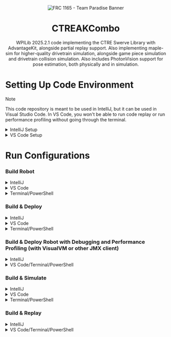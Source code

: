 <div align="center">

![FRC 1165 - Team Paradise Banner](/images/banner.png)
# CTREAKCombo

WPILib 2025.2.1 code implementing the CTRE Swerve Library with AdvantageKit, alongside partial replay support. Also implementing maple-sim for higher-quality drivetrain simulation, alongside game piece simulation and drivetrain collision simulation. Also includes PhotonVision support for pose estimation, both physically and in simulation.

</div>

# Setting Up Code Environment

> [!NOTE]
> This code repository is meant to be used in IntelliJ, but it can be used in Visual Studio Code. In VS Code, you won't be able to run code replay or run performance profiling without going through the terminal.

<details>
<summary>IntelliJ Setup</summary>

1. Install [IntelliJ IDEA Community Edition (free) or IntelliJ IDEA Ultimate (paid, free through GitHub Student Developer Pack)](https://www.jetbrains.com/idea/download). Make sure you have the latest version of WPILib 2025 installed as well.
2. Add the [FRC IntelliJ plugin](https://plugins.jetbrains.com/plugin/9405-frc). This can be installed in the IDE directly by going through File -> Settings -> Plugins.
3. Clone this repository using your favorite Git client, and open it in IntelliJ.
4. Go to File -> Project Structure, and hit the "Edit" button next to SDK. Press the "plus" icon, press "Add JDK from disk...", and go to the directory "C:\Users\Public\wpilib\2025\jdk" and add it. This ensures that we are using the officially supported JDK version from WPILib, to hopefully minimize issues.
5. Run the "Build Robot" run configuration once, just to make sure that you've downloaded all dependencies.
6. (Optional) Add the [google-java-format plugin](https://plugins.jetbrains.com/plugin/8527-google-java-format) for proper code formatting, or, just let spotless handle it when building.
7. (Optional) You should see a prompt in the bottom right corner of IntelliJ asking you to enable google-java-format, if so, click "Enable for this project". If not, go to "File -> Settings -> google-java-format settings", and enable it.
</details>
<details>
<summary>VS Code Setup</summary>

1. Install the latest version of [WPILib](https://github.com/wpilibsuite/allwpilib/releases) and it's built-in version of VS Code.
2. Clone this repository using your favorite Git client, and open it in VS Code.
3. Build the project once to make sure that all dependencies have been downloaded.
4. (Optional) Add the [google-java-format extension](https://marketplace.visualstudio.com/items?itemName=JoseVSeb.google-java-format-for-vs-code) through VS Code's built-in extension manager.
5. (Optional) When/if you format code for the first time, make sure you select "Google Java Format for VS Code". Or, don't format, and just let spotless handle it when building.
</details>

# Run Configurations
### Build Robot
<details>
<summary>IntelliJ</summary>

Just run the "Build Robot" run configuration by selecting it and hitting the play button.
</details>
<details>
<summary>VS Code</summary>

Open the Command Palette (Ctrl+Shift+P) and type ```WPILib: Build Robot Code```.
</details>
<details>
<summary>Terminal/PowerShell</summary>

Open the project folder in a Unix terminal or PowerShell, and run ```gradlew build```.
</details>

### Build & Deploy
<details>
<summary>IntelliJ</summary>

Just run the "Build & Deploy" run configuration by selecting it and hitting the play button.
</details>
<details>
<summary>VS Code</summary>

Open the Command Palette (Ctrl+Shift+P) and type ```WPILib: Deploy Robot Code```. Or, use the keyboard shortcut "Shift+F5".
</details>
<details>
<summary>Terminal/PowerShell</summary>

Open the project folder in a Unix terminal or PowerShell, and run ```gradlew deploy```.
</details>

### Build & Deploy Robot with Debugging and Performance Profiling (with VisualVM or other JMX client)
<details>
<summary>IntelliJ</summary>

Just run the "Build & Deploy Robot with Debugging and Performance Profiling" run configuration by selecting it and hitting the play button. Use IntelliJ's built-in debugger and some JMX client for performance profiling.
</details>
<details>
<summary>VS Code/Terminal/PowerShell</summary>

Open the project folder in a Unix terminal or PowerShell, and run ```gradlew deploy -PprofilingMode -PdebugMode=true```. Use any Java debugger and some JMX client for performance profiling.
</details>

### Build & Simulate
<details>
<summary>IntelliJ</summary>

Just run the "Build & Simulate" run configuration by selecting it and hitting the play button. The Glass "simgui" will open by default, but you can also use Driver Station.
</details>
<details>
<summary>VS Code</summary>

Open the Command Palette (Ctrl+Shift+P) and type ```WPILib: Simulate Robot Code```. Or, use the keyboard shortcut "Shift+F5". You can select between "simgui", Driver Station, or both.
</details>
<details>
<summary>Terminal/PowerShell</summary>

Open the project folder in a Unix terminal or PowerShell, and run ```gradlew simulateJava```.
</details>

### Build & Replay
<details>
<summary>IntelliJ</summary>

Just run the "Build & Replay" run configuration by selecting it and hitting the play button. Use [AdvantageScope](https://github.com/Mechanical-Advantage/AdvantageScope) to load and replay any log files.
</details>
<details>
<summary>VS Code/Terminal/PowerShell</summary>

Open the project folder in a Unix terminal or PowerShell, and run ```gradlew simulateJava -PreplayMode```. Use [AdvantageScope](https://github.com/Mechanical-Advantage/AdvantageScope) to load and replay any log files.
</details>
